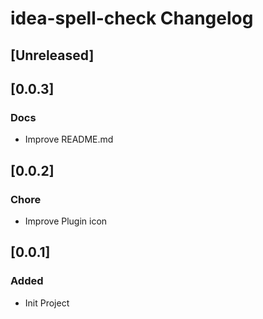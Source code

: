 <!-- Keep a Changelog guide -> https://keepachangelog.com -->

# idea-spell-check Changelog

## [Unreleased]

## [0.0.3]
### Docs
- Improve README.md

## [0.0.2]
### Chore
- Improve Plugin icon

## [0.0.1]
### Added
- Init Project
